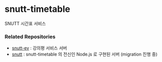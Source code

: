# snutt-timetable
SNUTT 시간표 서비스

### Related Repositories
- [snutt-ev](https://github.com/wafflestudio/snutt-ev) : 강의평 서비스 서버
- [snutt](https://github.com/wafflestudio/snutt) : snutt-timetable 의 전신인 Node.js 로 구현된 서버 (migration 진행 중)
